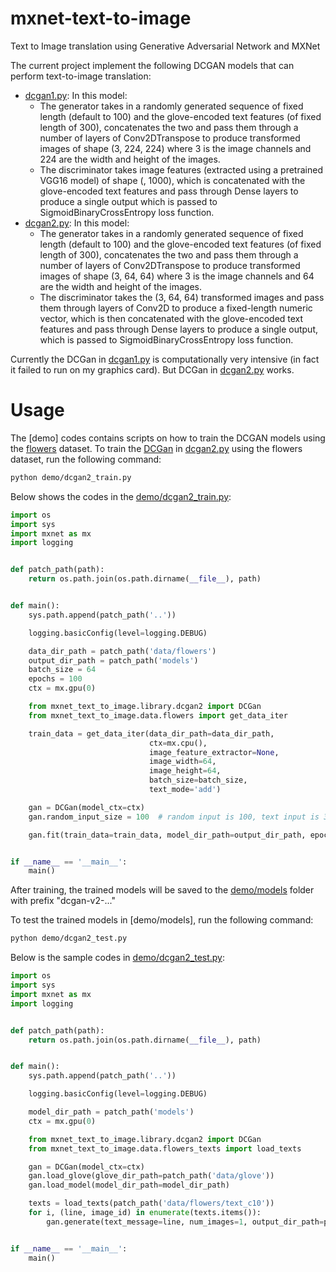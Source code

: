 # mxnet-text-to-image

Text to Image translation using Generative Adversarial Network and MXNet

The current project implement the following DCGAN models that can perform text-to-image translation:

* [dcgan1.py](mxnet_text_to_image/library/dcgan1.py): In this model:
    * The generator takes in a randomly generated sequence of fixed length (default to 100) and the glove-encoded text features (of fixed length
    of 300), concatenates the two and pass them through a number of layers of Conv2DTranspose to produce 
    transformed images of shape (3, 224, 224) where 3 is the image channels and 224 are the width and height of
    the images. 
    * The discriminator takes image features (extracted using a pretrained VGG16 model) of shape (, 1000), which
    is concatenated with the glove-encoded text features and pass through Dense layers to produce a single output
    which is passed to SigmoidBinaryCrossEntropy loss function.
* [dcgan2.py](mxnet_text_to_image/library/dcgan2.py): In this model:
    * The generator takes in a randomly generated sequence of fixed length (default to 100) and the glove-encoded text features (of fixed length 
    of 300), concatenates the two and pass them through a number of layers of Conv2DTranspose to produce
    transformed images of shape (3, 64, 64) where 3 is the image channels and 64 are the width and height of 
    the images.
    * The discriminator takes the (3, 64, 64) transformed images and pass them through layers of Conv2D to produce
    a fixed-length numeric vector, which is then concatenated with the glove-encoded text features and pass through
    Dense layers to produce a single output, which is passed to SigmoidBinaryCrossEntropy loss function.
    
Currently the DCGan in [dcgan1.py](mxnet_text_to_image/library/dcgan1.py) is computationally very intensive (in fact it failed to run on my graphics card). But
DCGan in [dcgan2.py](mxnet_text_to_image/library/dcgan2.py) works.
    
# Usage

The [demo] codes contains scripts on how to train the DCGAN models using the [flowers](http://www.robots.ox.ac.uk/~vgg/data/flowers/102/)
dataset. To train the [DCGan](mxnet_text_to_image/library/dcgan2.py) in [dcgan2.py](mxnet_text_to_image/library/dcgan2.py)
using the flowers dataset, run the following command:

```bash
python demo/dcgan2_train.py
```

Below shows the codes in the [demo/dcgan2_train.py](demo/dcgan2_train.py):

```python
import os
import sys
import mxnet as mx
import logging


def patch_path(path):
    return os.path.join(os.path.dirname(__file__), path)


def main():
    sys.path.append(patch_path('..'))

    logging.basicConfig(level=logging.DEBUG)

    data_dir_path = patch_path('data/flowers')
    output_dir_path = patch_path('models')
    batch_size = 64
    epochs = 100
    ctx = mx.gpu(0)

    from mxnet_text_to_image.library.dcgan2 import DCGan
    from mxnet_text_to_image.data.flowers import get_data_iter

    train_data = get_data_iter(data_dir_path=data_dir_path,
                               ctx=mx.cpu(),
                               image_feature_extractor=None,
                               image_width=64,
                               image_height=64,
                               batch_size=batch_size,
                               text_mode='add')

    gan = DCGan(model_ctx=ctx)
    gan.random_input_size = 100  # random input is 100, text input is 300

    gan.fit(train_data=train_data, model_dir_path=output_dir_path, epochs=epochs, batch_size=batch_size)


if __name__ == '__main__':
    main()
```

After training, the trained models will be saved to the [demo/models](demo/models) folder with prefix "dcgan-v2-..."

To test the trained models in [demo/models], run the following command:

```bash
python demo/dcgan2_test.py
```

Below is the sample codes in [demo/dcgan2_test.py](demo/dcgan2_test.py):

```python
import os
import sys
import mxnet as mx
import logging


def patch_path(path):
    return os.path.join(os.path.dirname(__file__), path)


def main():
    sys.path.append(patch_path('..'))

    logging.basicConfig(level=logging.DEBUG)

    model_dir_path = patch_path('models')
    ctx = mx.gpu(0)

    from mxnet_text_to_image.library.dcgan2 import DCGan
    from mxnet_text_to_image.data.flowers_texts import load_texts

    gan = DCGan(model_ctx=ctx)
    gan.load_glove(glove_dir_path=patch_path('data/glove'))
    gan.load_model(model_dir_path=model_dir_path)

    texts = load_texts(patch_path('data/flowers/text_c10'))
    for i, (line, image_id) in enumerate(texts.items()):
        gan.generate(text_message=line, num_images=1, output_dir_path=patch_path('output'))


if __name__ == '__main__':
    main()

```
